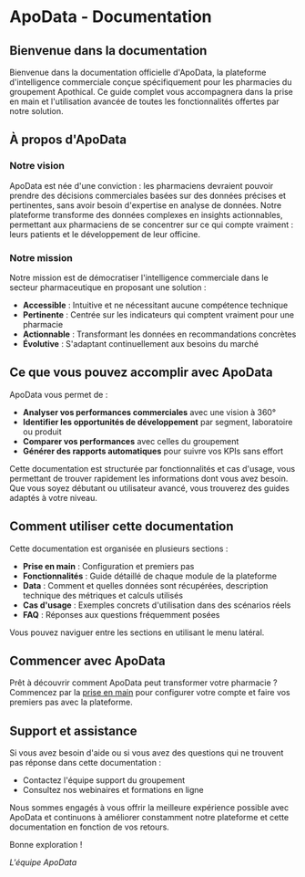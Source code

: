 # ApoData - Documentation

## Bienvenue dans la documentation

Bienvenue dans la documentation officielle d'ApoData, la plateforme d'intelligence commerciale conçue spécifiquement pour les pharmacies du groupement Apothical. Ce guide complet vous accompagnera dans la prise en main et l'utilisation avancée de toutes les fonctionnalités offertes par notre solution.

## À propos d'ApoData

### Notre vision

ApoData est née d'une conviction : les pharmaciens devraient pouvoir prendre des décisions commerciales basées sur des données précises et pertinentes, sans avoir besoin d'expertise en analyse de données. Notre plateforme transforme des données complexes en insights actionnables, permettant aux pharmaciens de se concentrer sur ce qui compte vraiment : leurs patients et le développement de leur officine.

### Notre mission

Notre mission est de démocratiser l'intelligence commerciale dans le secteur pharmaceutique en proposant une solution :

- **Accessible** : Intuitive et ne nécessitant aucune compétence technique
- **Pertinente** : Centrée sur les indicateurs qui comptent vraiment pour une pharmacie
- **Actionnable** : Transformant les données en recommandations concrètes
- **Évolutive** : S'adaptant continuellement aux besoins du marché

## Ce que vous pouvez accomplir avec ApoData

ApoData vous permet de :

- **Analyser vos performances commerciales** avec une vision à 360°
- **Identifier les opportunités de développement** par segment, laboratoire ou produit
- **Comparer vos performances** avec celles du groupement
- **Générer des rapports automatiques** pour suivre vos KPIs sans effort

Cette documentation est structurée par fonctionnalités et cas d'usage, vous permettant de trouver rapidement les informations dont vous avez besoin. Que vous soyez débutant ou utilisateur avancé, vous trouverez des guides adaptés à votre niveau.

## Comment utiliser cette documentation

Cette documentation est organisée en plusieurs sections :

- **Prise en main** : Configuration et premiers pas
- **Fonctionnalités** : Guide détaillé de chaque module de la plateforme
- **Data** : Comment et quelles données sont récupérées, description technique des métriques et calculs utilisés
- **Cas d'usage** : Exemples concrets d'utilisation dans des scénarios réels
- **FAQ** : Réponses aux questions fréquemment posées

Vous pouvez naviguer entre les sections en utilisant le menu latéral.

## Commencer avec ApoData

Prêt à découvrir comment ApoData peut transformer votre pharmacie ? Commencez par la [prise en main](/docs/getting-started) pour configurer votre compte et faire vos premiers pas avec la plateforme.

## Support et assistance

Si vous avez besoin d'aide ou si vous avez des questions qui ne trouvent pas réponse dans cette documentation :

- Contactez l'équipe support du groupement
- Consultez nos webinaires et formations en ligne

Nous sommes engagés à vous offrir la meilleure expérience possible avec ApoData et continuons à améliorer constamment notre plateforme et cette documentation en fonction de vos retours.

Bonne exploration !

*L'équipe ApoData*